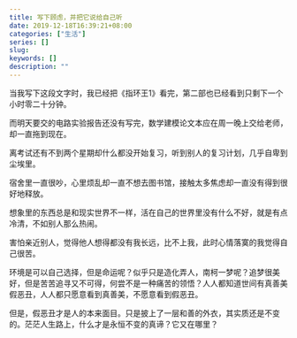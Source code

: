 ```yaml
---
title: 写下顾虑，并把它说给自己听
date: 2019-12-18T16:39:21+08:00
categories: ["生活"]
series: []
slug: 
keywords: []
description: ""
---
```


当我写下这段文字时，我已经把《指环王1》看完，第二部也已经看到只剩下一个小时零二十分钟。


而明天要交的电路实验报告还没有写完，数学建模论文本应在周一晚上交给老师，却一直拖到现在。


离考试还有不到两个星期却什么都没开始复习，听到别人的复习计划，几乎自卑到尘埃里。


宿舍里一直很吵，心里烦乱却一直不想去图书馆，接触太多焦虑却一直没有得到很好地释放。


想象里的东西总是和现实世界不一样，活在自己的世界里没有什么不好，就是有点冷清，不如别人那么热闹。


害怕亲近别人，觉得他人想得都没有我长远，比不上我，此时心情落寞的我觉得自己很苦。


环境是可以自己选择，但是命运呢？似乎只是造化弄人，南柯一梦呢？追梦很美好，但是苦苦追寻又不可得，何尝不是一种痛苦的领悟？人人都知道世间有真善美假恶丑，人人都只愿意看到真善美，不愿意看到假恶丑。


但是，假恶丑才是人的本来面目。只是披上了一层和善的外衣，其实质还是不变的。茫茫人生路上，什么才是永恒不变的真谛？它又在哪里？